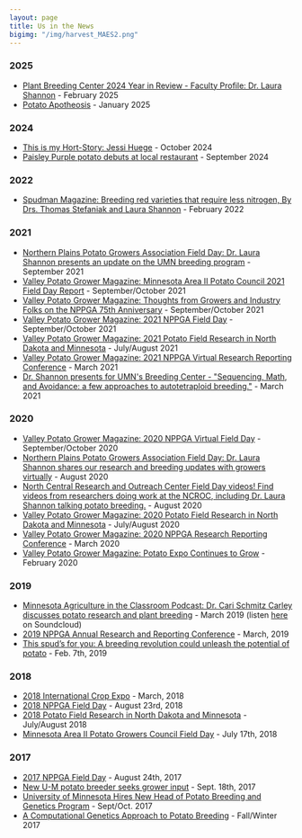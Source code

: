 ```yaml
---
layout: page
title: Us in the News
bigimg: "/img/harvest_MAES2.png"
---
```


### 2025
* [Plant Breeding Center 2024 Year in Review - Faculty Profile: Dr. Laura Shannon](https://heyzine.com/flip-book/64bb9a52ec.html#page/24) - February 2025
* [Potato Apotheosis](https://libnews.umn.edu/2025/01/potato-apotheosis/) - January 2025

### 2024
* [This is my Hort-Story: Jessi Huege](https://drive.google.com/file/d/1D3h33loaYNOgDNGCqodf5dWychDgW0pp/view) - October 2024
* [Paisley Purple potato debuts at local restaurant](https://mndaily.com/285785/arts-entertainment/paisley-purple-potato-debuts-at-local-restaurant/?utm_source=MN+Daily+News+-+Email+Edition&utm_campaign=672e6f99f9-EMAIL_CAMPAIGN_2024_09_20_02_22&utm_medium=email&utm_term=0_-672e6f99f9-%5BLIST_EMAIL_ID%5D) - September 2024

### 2022
* [Spudman Magazine: Breeding red varieties that require less nitrogen, By Drs. Thomas Stefaniak and Laura Shannon](http://digital.spudman.com/i/1446621-february-2022/25?) - February 2022

### 2021
* [Northern Plains Potato Growers Association Field Day: Dr. Laura Shannon presents an update on the UMN breeding program](https://www.youtube.com/watch?v=vmkRhp1Its4) - September 2021
* [Valley Potato Grower Magazine: Minnesota Area II Potato Council 2021 Field Day Report](http://www.valleypotatogrower.com/flipbookSeptOct2021mag/flipbook/?page=12) - September/October 2021
* [Valley Potato Grower Magazine: Thoughts from Growers and Industry Folks on the NPPGA 75th Anniversary](http://www.valleypotatogrower.com/flipbookSeptOct2021mag/flipbook/?page=28) - September/October 2021
* [Valley Potato Grower Magazine: 2021 NPPGA Field Day](http://www.valleypotatogrower.com/flipbookSeptOct2021mag/flipbook/?page=22) - September/October 2021
* [Valley Potato Grower Magazine: 2021 Potato Field Research in North Dakota and Minnesota](http://www.valleypotatogrower.com/flipbookJulyAug2021mag/flipbook/?page=20) - July/August 2021
* [Valley Potato Grower Magazine: 2021 NPPGA Virtual Research Reporting Conference](http://www.valleypotatogrower.com/flipbookMarch2021mag/flipbook/?page=22) - March 2021
* [Dr. Shannon presents for UMN's Breeding Center - "Sequencing, Math, and Avoidance: a few approaches to autotetraploid breeding."](https://www.youtube.com/watch?v=w0QL5titNv4) - March 2021


### 2020
* [Valley Potato Grower Magazine: 2020 NPPGA Virtual Field Day](http://www.valleypotatogrower.com/flipbookSeptOct2020mag/flipbook/?page=24) - September/October 2020
* [Northern Plains Potato Growers Association Field Day: Dr. Laura Shannon shares our research and breeding updates with growers virtually](https://www.youtube.com/watch?v=Fo00-M83g3Q&list=PLnn8HanJ32l48FRx8JYWKRmvQwTes3bFx&index=6&t=0s) - August 2020
* [North Central Research and Outreach Center Field Day videos! Find videos from researchers doing work at the NCROC, including Dr. Laura Shannon talking potato breeding.](https://ncroc.cfans.umn.edu/news-events/virtual-visitors-day) - August 2020
* [Valley Potato Grower Magazine: 2020 Potato Field Research in North Dakota and Minnesota](http://www.valleypotatogrower.com/flipbookJulyAug2020mag/flipbook/?page=18) - July/August 2020
* [Valley Potato Grower Magazine: 2020 NPPGA Research Reporting Conference](http://www.valleypotatogrower.com/flipbookMarch2020mag/flipbook/?page=20) - March 2020
* [Valley Potato Grower Magazine: Potato Expo Continues to Grow](http://www.valleypotatogrower.com/flipbookFeb2020mag/flipbook/?page=2) - February 2020


### 2019
* [Minnesota Agriculture in the Classroom Podcast: Dr. Cari Schmitz Carley discusses potato research and plant breeding](https://minnesota.agclassroom.org/educator/podcast.cfm) - March 2019
    (listen [here](https://soundcloud.com/user-387867245/maitc-march-final]) on Soundcloud)
* [2019 NPPGA Annual Research and Reporting Conference](http://www.valleypotatogrower.com/flipbookMarch2019mag/flipbook/?page=22) - March, 2019
* [This spud’s for you: A breeding revolution could unleash the potential of potato](https://www.sciencemag.org/news/2019/02/spud-s-you-breeding-revolution-could-unleash-potential-potato?r3f_986=https%3A//www.google.com/) - Feb. 7th, 2019


### 2018
* [2018 International Crop Expo](http://www.valleypotatogrower.com/flipbookMarch2018mag/flipbook/?page=10) - March, 2018
* [2018 NPPGA Field Day](http://www.valleypotatogrower.com/flipbookSeptoct2018mag/flipbook/?page=20) - August 23rd, 2018
* [2018 Potato Field Research in North Dakota and Minnesota](http://www.valleypotatogrower.com/flipbookJulyAugust2018Mag/flipbook/?page=10) - July/August 2018
* [Minnesota Area II Potato Growers Council Field Day](http://www.valleypotatogrower.com/flipbookSeptoct2018mag/flipbook/?page=26) - July 17th, 2018

### 2017
* [2017 NPPGA Field Day](http://www.valleypotatogrower.com/flipbookSeptOct2017Mag/flipbook/?page=18) - August 24th, 2017
* [New U-M potato breeder seeks grower input](https://www.farmprogress.com/crops/new-u-m-potato-breeder-seeks-grower-input) - Sept. 18th, 2017
* [University of Minnesota Hires New Head of Potato Breeding and Genetics Program](http://www.valleypotatogrower.com/flipbookSeptOct2017Mag/flipbook/?page=26) - Sept/Oct. 2017
* [A Computational Genetics Approach to Potato Breeding](https://horticulture.umn.edu/sites/horticulture.umn.edu/files/alumninewsletter-fall2017.pdf) - Fall/Winter 2017
